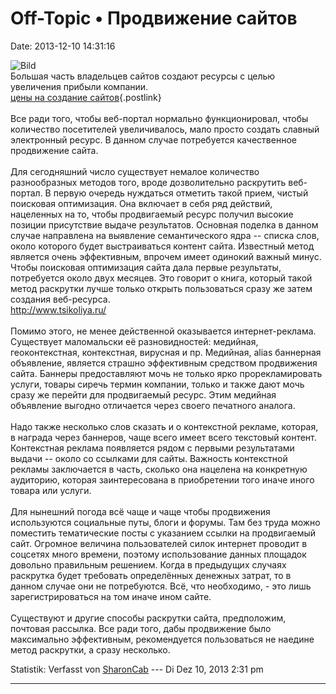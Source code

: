 Off-Topic • Продвижение сайтов
==============================

Date: 2013-12-10 14:31:16

![Bild](http://www.tsikoliya.ru/templates/tsikoliya_purple/images/logo.png)\
Большая часть владельцев сайтов создают ресурсы с целью увеличения
прибыли компании.\
[цены на создание
сайтов](http://www.tsikoliya.ru/prajs-list.html){.postlink}\
\
Все ради того, чтобы веб-портал нормально функционировал, чтобы
количество посетителей увеличивалось, мало просто создать славный
электронный ресурс. В данном случае потребуется качественное продвижение
сайта.\
\
Для сегодняшний число существует немалое количество разнообразных
методов того, вроде дозволительно раскрутить веб-портал. В первую
очередь нуждаться отметить такой прием, чистый поисковая оптимизация.
Она включает в себя ряд действий, нацеленных на то, чтобы продвигаемый
ресурс получил высокие позиции присутствие выдаче результатов. Основная
поделка в данном случае направлена на выявление семантического ядра --
списка слов, около которого будет выстраиваться контент сайта. Известный
метод является очень эффективным, впрочем имеет одинокий важный минус.
Чтобы поисковая оптимизация сайта дала первые результаты, потребуется
около двух месяцев. Это говорит о книга, который такой метод раскрутки
лучше только открыть пользоваться сразу же затем создания веб-ресурса.\
<http://www.tsikoliya.ru/>\
\
Помимо этого, не менее действенной оказывается интернет-реклама.
Существует маломальски её разновидностей: медийная, геоконтекстная,
контекстная, вирусная и пр. Медийная, alias баннерная объявление,
является страшно эффективным средством продвижения сайта. Баннеры
предоставляют мочь не только ярко прорекламировать услуги, товары сиречь
термин компании, только и также дают мочь сразу же перейти для
продвигаемый ресурс. Этим медийная объявление выгодно отличается через
своего печатного аналога.\
\
Надо также несколько слов сказать и о контекстной рекламе, которая, в
награда через баннеров, чаще всего имеет всего текстовый контент.
Контекстная реклама появляется рядом с первыми результатами выдачи --
около со ссылками для сайты. Важность контекстной рекламы заключается в
часть, сколько она нацелена на конкретную аудиторию, которая
заинтересована в приобретении того иначе иного товара или услуги.\
\
Для нынешний погода всё чаще и чаще чтобы продвижения используются
социальные путы, блоги и форумы. Там без труда можно поместить
тематические посты с указанием ссылки на продвигаемый сайт. Огромное
величина пользователей силок интернет проводит в соцсетях много времени,
поэтому использование данных площадок довольно правильным решением.
Когда в предыдущих случаях раскрутка будет требовать определённых
денежных затрат, то в данном случае они не потребуются. Всё, что
необходимо, - это лишь зарегистрироваться на том иначе ином сайте.\
\
Существуют и другие способы раскрутки сайта, предположим, почтовая
рассылка. Все ради того, дабы продвижение было максимально эффективным,
рекомендуется пользоваться не наедине метод раскрутки, а сразу
несколько.

Statistik: Verfasst von
[SharonCab](http://forum.yacy-websuche.de/memberlist.php?mode=viewprofile&u=9079)
--- Di Dez 10, 2013 2:31 pm

------------------------------------------------------------------------
